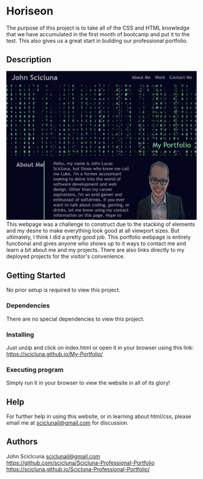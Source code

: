 # Horiseon

The purpose of this project is to take all of the CSS and HTML knowledge that we have accumulated in the first month of bootcamp and put it to the test. This also gives us a great start in building our professional portfolio.

## Description

![Website Screenshot](./assets/screenshot.png)
This webpage was a challenge to construct due to the stacking of elements and my desire to make everything look good at all viewport sizes. But ultimately, I think I did a pretty good job.
This portfolio webpage is entirely functional and gives anyone who shows up to it ways to contact me and learn a bit about me and my projects. There are also links directly to my deployed projects
for the visitor's convenience.

## Getting Started

No prior setup is required to view this project.

### Dependencies

There are no special dependencies to view this project.

### Installing

Just unzip and click on index.html or open it in your browser using this link: https://scicluna.github.io/My-Portfolio/

### Executing program

Simply run it in your browser to view the website in all of its glory!

## Help

For further help in using this website, or in learning about html/css, please email me at sciclunajl@gmail.com for discussion.

## Authors

John Sciclcuna
sciclunajl@gmail.com  
https://github.com/scicluna/Scicluna-Professional-Portfolio  
https://scicluna.github.io/Scicluna-Professional-Portfolio/
